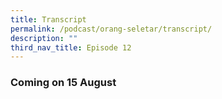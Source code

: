 ```yaml
---
title: Transcript
permalink: /podcast/orang-seletar/transcript/
description: ""
third_nav_title: Episode 12
---
```

### Coming on 15 August
